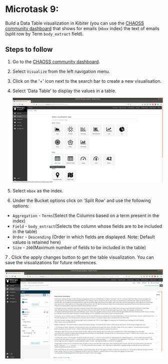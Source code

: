 # Microtask 9:
Build a Data Table visualization in Kibiter (you can use the [CHAOSS community dashboard](https://chaoss.biterg.io/app/kibana#/visualize/new?_g=())
that shows for emails (`mbox` index) the text of emails (split row by Term `body_extract` field).

## Steps to follow

1. Go to the [CHAOSS community dashboard](https://chaoss.biterg.io/app/kibana#/visualize/new?_g=()).

1. Select `Visualize` from the left navigation menu.

1. Click on the '+' icon next to the search bar to create a new visualisation.

1. Select 'Data Table' to display the values in a table.

   <img src="./images/Datatable.png" width="800" alt="Data table">

1. Select `mbox` as the index.

1. Under the Bucket options click on 'Split Row' and use the following options:

* `Aggregation` - `Terms`(Select the Columns based on a term present in the index)
* `Field` - `body_extract`(Selects the column whose fields are to be included in the table)
* `Order` - `Descending` (Order in which fields are displayed. Note: Default values is retained here)
* `Size` - `200`(Maximum number of fields to be included in the table)

7 . Click the apply changes button to get the table visualization. You can save the
    visualizations for future references.
    
   <img src="./images/mbox_body_extract.png" width="800" alt="Mbox Table">
    